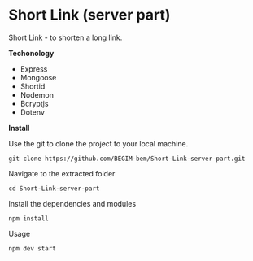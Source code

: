 # Short Link (server part)

Short Link - to shorten a long link.

__Techonology__
- Express
- Mongoose
- Shortid
- Nodemon
- Bcryptjs
- Dotenv

__Install__

Use the git to clone the project to your local machine.

    git clone https://github.com/BEGIM-bem/Short-Link-server-part.git

 Navigate to the extracted folder

    cd Short-Link-server-part

Install the dependencies and modules

    npm install

Usage

    npm dev start